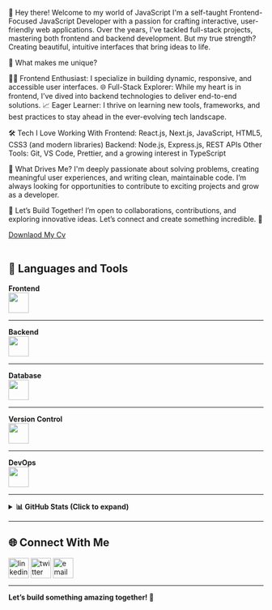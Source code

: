 👋 Hey there! Welcome to my world of JavaScript
I'm a self-taught Frontend-Focused JavaScript Developer with a passion for crafting interactive, user-friendly web applications. Over the years, I've tackled full-stack projects, mastering both frontend and backend development. But my true strength? Creating beautiful, intuitive interfaces that bring ideas to life.

🚀 What makes me unique?

🧑‍💻 Frontend Enthusiast: I specialize in building dynamic, responsive, and accessible user interfaces.
🌐 Full-Stack Explorer: While my heart is in frontend, I’ve dived into backend technologies to deliver end-to-end solutions.
📈 Eager Learner: I thrive on learning new tools, frameworks, and best practices to stay ahead in the ever-evolving tech landscape.

🛠️ Tech I Love Working With
Frontend: React.js, Next.js, JavaScript, HTML5, CSS3 (and modern libraries)
Backend: Node.js, Express.js, REST APIs
Other Tools: Git, VS Code, Prettier, and a growing interest in TypeScript

🌟 What Drives Me?
I'm deeply passionate about solving problems, creating meaningful user experiences, and writing clean, maintainable code. I’m always looking for opportunities to contribute to exciting projects and grow as a developer.

🤝 Let’s Build Together!
I’m open to collaborations, contributions, and exploring innovative ideas. Let’s connect and create something incredible. 🚀
   

  <div> <a href="https://github.com/Deveripon/my-cv-as-frontend-developer/raw/main/Ripon_miah_Frontend_developer_compact.pdf">Downlaod My Cv</a></div>
  <br/>

## 🎨 **Languages and Tools**

  <tr>
    <td><strong>Frontend</strong></td>
    <br>
    <td><img src="https://skillicons.dev/icons?i=react,nextjs,tailwind,bootstrap,js,ts,figma" height="40"/></td>
  </tr>
<hr/>

  <tr>
    <td><strong>Backend</strong></td>
    <br>
    <td><img src="https://skillicons.dev/icons?i=nodejs,express,graphql,prisma" height="40"/></td>
  </tr>
<hr/>
  <tr>
    <td><strong>Database</strong></td>
    <br>
    <td><img src="https://skillicons.dev/icons?i=mongodb,mysql" height="40"/></td>
  </tr>
<hr/>
  <tr>
    <td><strong>Version Control</strong></td>
    <br>
    <td><img src="https://skillicons.dev/icons?i=git,github,gitlab" height="40"/></td>
  </tr>
<hr/>
  <tr>
    <td><strong>DevOps</strong></td>
    <br>
    <td><img src="https://skillicons.dev/icons?i=docker" height="40"/></td>
  </tr>

  <hr/>

<details>
   <summary><strong>📊 GitHub Stats (Click to expand)</strong></summary>
  <br />
  <div align="center">
    <a href="https://github.com/deveripon">
      <img height="180em" src="https://github-readme-stats.vercel.app/api?username=deveripon&show_icons=true&theme=tokyonight" alt="deveripon stats"/>
      <img height="180em" src="https://github-readme-stats.vercel.app/api/top-langs?username=deveripon&layout=compact&langs_count=8&theme=tokyonight" alt="Top Languages"/>
    </a>
  </div>
</details>

---

## 🌐 **Connect With Me**

<p align="left">
  <a href="https://linkedin.com/in/deveripon" target="blank"><img align="center" src="https://img.icons8.com/color/48/linkedin.png" alt="linkedin" height="40" width="40" /></a>
  <a href="https://x.com/MdShahadatHuss5" target="blank"><img align="center" src="https://img.icons8.com/color/48/twitter--v1.png" alt="twitter" height="40" width="40" /></a>
  <a href="mailto:devripon.io@gmail.com" target="blank"><img align="center" src="https://img.icons8.com/color/48/apple-mail.png" alt="email" height="40" width="40" /></a>
</p>

---

**Let’s build something amazing together! 🚀**
